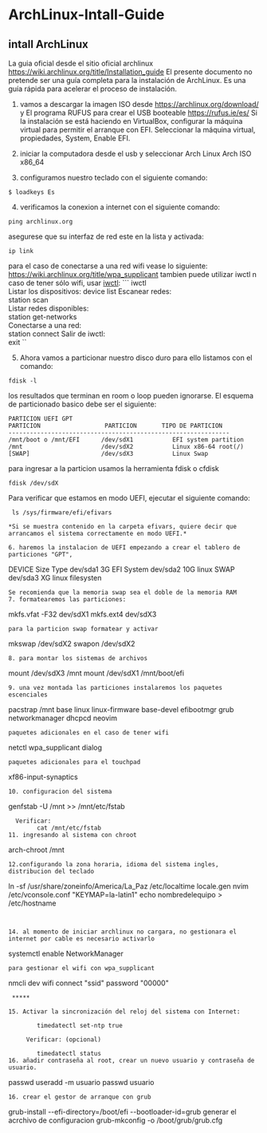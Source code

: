 # ArchLinux-Intall-Guide
## intall ArchLinux
La guia oficial desde el sitio oficial archlinux https://wiki.archlinux.org/title/Installation_guide 
El presente documento no pretende ser una guía completa para la instalación de ArchLinux. Es una guía rápida para acelerar el proceso de instalación.

1. vamos a descargar la imagen ISO desde https://archlinux.org/download/ y El programa RUFUS para crear el USB booteable https://rufus.ie/es/ 
Si la instalación se está haciendo en VirtualBox, configurar la máquina virtual para permitir el arranque con EFI. Seleccionar la máquina virtual, propiedades, System, Enable EFI.
2. iniciar la computadora desde el usb y seleccionar  Arch Linux Arch ISO x86_64

3. configuramos nuestro teclado con el siguiente comando:
```
$ loadkeys Es
```
4. verificamos la conexion a internet con el siguiente comando:
```
ping archlinux.org
```
asegurese que su interfaz de red este en la lista y activada:
```
ip link
```
para el caso de conectarse a una red wifi vease lo siguiente: https://wiki.archlinux.org/title/wpa_supplicant
tambien puede utilizar iwctl n caso de tener sólo wifi, usar [iwctl](https://wiki.archlinux.org/index.php/Iwd#iwctl):
       ```
         iwctl    
    Listar los dispositivos:
        device list
    Escanear redes:    
        station <dispositivo> scan        
    Listar redes disponibles:        
        station <dispositivo> get-networks     
    Conectarse a una red:    
        station <dispositivo> connect <SSID>
    Salir de iwctl:    
        exit
        ``

5. Ahora vamos a particionar nuestro disco duro para ello listamos con el comando:
```
fdisk -l
```
los resultados que terminan en room o loop pueden ignorarse.
El esquema de particionado basico debe ser el siguiente:
```
PARTICION UEFI GPT
PARTICION                  PARTICION       TIPO DE PARTICION
--------------------------------------------------------------
/mnt/boot o /mnt/EFI      /dev/sdX1           EFI system partition 
/mnt                      /dev/sdX2           Linux x86-64 root(/)
[SWAP]                    /dev/sdX3           Linux Swap
```
para ingresar a la particion usamos la herramienta fdisk o cfdisk
```
fdisk /dev/sdX
```
Para verificar que estamos en modo UEFI, ejecutar el siguiente comando: 
```
 ls /sys/firmware/efi/efivars
```
    *Si se muestra contenido en la carpeta efivars, quiere decir que arrancamos el sistema correctamente en modo UEFI.*
```
6. haremos la instalacion de UEFI empezando a crear el tablero de particiones "GPT", 
 ```
 DEVICE       Size     Type
 dev/sda1      3G      EFI System 
 dev/sda2      10G     linux SWAP 
 dev/sda3      XG      linux filesysten
```
Se recomienda que la memoria swap sea el doble de la memoria RAM 
7. formatearemos las particiones:
```
mkfs.vfat -F32 dev/sdX1
mkfs.ext4      dev/sdX3
```
para la particion swap formatear y activar
```
mkswap /dev/sdX2
swapon /dev/sdX2
```
8. para montar los sistemas de archivos 
```
mount /dev/sdX3 /mnt
mount /dev/sdX1 /mnt/boot/efi
```
9. una vez montada las particiones instalaremos los paquetes escenciales 
```
pacstrap /mnt base linux linux-firmware base-devel efibootmgr grub networkmanager dhcpcd neovim
```
paquetes adicionales en el caso de tener wifi 
```
netctl wpa_supplicant dialog
```
paquetes adicionales para el touchpad 
```
xf86-input-synaptics
```
10. configuracion del sistema 
```
genfstab -U /mnt >> /mnt/etc/fstab
```
  Verificar:
        cat /mnt/etc/fstab
11. ingresando al sistema con chroot
```
arch-chroot /mnt
```
12.configurando la zona horaria, idioma del sistema ingles, distribucion del teclado 
```
ln -sf /usr/share/zoneinfo/America/La_Paz /etc/localtime
locale.gen 
nvim /etc/vconsole.conf  "KEYMAP=la-latin1"
echo nombredelequipo > /etc/hostname
```


14. al momento de iniciar archlinux no cargara, no gestionara el internet por cable es necesario activarlo 
```
systemctl enable NetworkManager
```
para gestionar el wifi con wpa_supplicant
```
nmcli dev wifi connect "ssid" password "00000"
```
 *****
 
15. Activar la sincronización del reloj del sistema con Internet: 

        timedatectl set-ntp true

     Verificar: (opcional)

        timedatectl status
16. añadir contraseña al root, crear un nuevo usuario y contraseña de usuario.
```
passwd 
useradd -m usuario
passwd usuario
```
16. crear el gestor de arranque con grub
```
grub-install --efi-directory=/boot/efi --bootloader-id=grub
generar el acrchivo de configuracion
grub-mkconfig -o /boot/grub/grub.cfg
```












